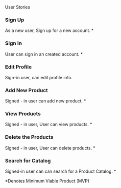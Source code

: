 User Stories

### Sign Up

As a new user, Sign up for a new account. *

### Sign In

User can sign in an created account. *

### Edit Profile

Sign-in user, can edit profile info.

### Add New Product

Signed - in user can add new product. *

### View Products  

Signed - in user, User can view products. *

### Delete the  Products 

Signed - in user, User can delete products. *

### Search for Catalog

Signed-in user can can search for a Product Catalog. *

*Denotes Minimum Viable Product (MVP)

